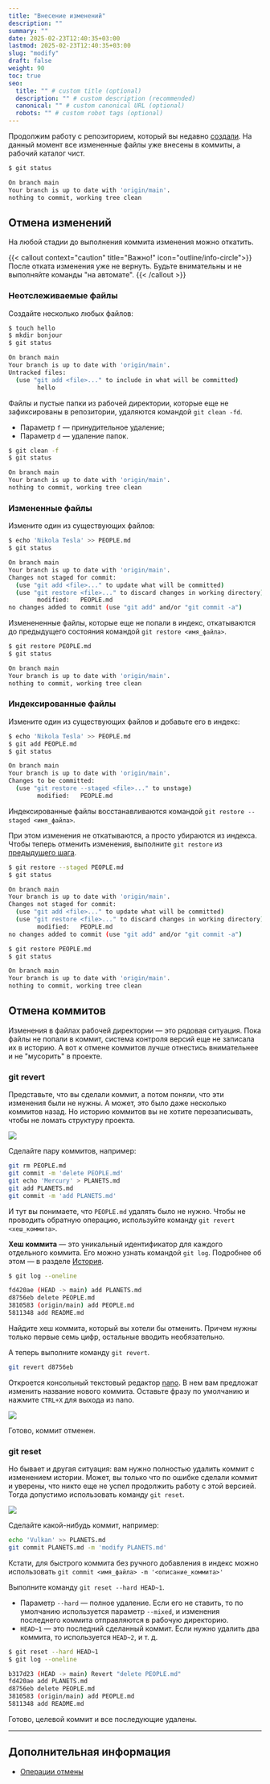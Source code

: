 ```yaml
---
title: "Внесение изменений"
description: ""
summary: ""
date: 2025-02-23T12:40:35+03:00
lastmod: 2025-02-23T12:40:35+03:00
slug: "modify"
draft: false
weight: 90
toc: true
seo:
  title: "" # custom title (optional)
  description: "" # custom description (recommended)
  canonical: "" # custom canonical URL (optional)
  robots: "" # custom robot tags (optional)
---
```


Продолжим работу с репозиторием, который вы недавно [создали](/docs/git/first-repository/). На данный момент все измененные файлы уже внесены в коммиты, а
рабочий каталог чист.

```bash {frame="none", title=""}
$ git status

On branch main
Your branch is up to date with 'origin/main'.
nothing to commit, working tree clean
```

## Отмена изменений

На любой стадии до выполнения коммита изменения можно откатить.

{{< callout context="caution" title="Важно!" icon="outline/info-circle">}}
После отката изменения уже не вернуть. Будьте внимательны и не выполняйте
команды "на автомате".
{{< /callout >}}

### Неотслеживаемые файлы

Создайте несколько любых файлов:

```bash {frame="none", title=""}
$ touch hello
$ mkdir bonjour
$ git status

On branch main
Your branch is up to date with 'origin/main'.
Untracked files:
  (use "git add <file>..." to include in what will be committed)
        hello
```

Файлы и пустые папки из рабочей директории, которые еще не зафиксированы
в репозитории, удаляются командой <nobr>`git clean -fd`.</nobr>

-  Параметр `f` — принудительное удаление;
-  Параметр `d` — удаление папок.

```bash {frame="none", title=""}
$ git clean -f
$ git status

On branch main
Your branch is up to date with 'origin/main'.
nothing to commit, working tree clean
```

### Измененные файлы

Измените один из существующих файлов:

```bash {frame="none", title=""}
$ echo 'Nikola Tesla' >> PEOPLE.md
$ git status

On branch main
Your branch is up to date with 'origin/main'.
Changes not staged for commit:
  (use "git add <file>..." to update what will be committed)
  (use "git restore <file>..." to discard changes in working directory)
        modified:   PEOPLE.md
no changes added to commit (use "git add" and/or "git commit -a")
```

Изменененные файлы, которые еще не попали в индекс, откатываются
до предыдущего состояния командой `git restore <имя_файла>`.

```bash {frame="none", title=""}
$ git restore PEOPLE.md
$ git status

On branch main
Your branch is up to date with 'origin/main'.
nothing to commit, working tree clean
```

### Индексированные файлы

Измените один из существующих файлов и добавьте его в индекс:

```bash {frame="none", title=""}
$ echo 'Nikola Tesla' >> PEOPLE.md
$ git add PEOPLE.md
$ git status

On branch main
Your branch is up to date with 'origin/main'.
Changes to be committed:
  (use "git restore --staged <file>..." to unstage)
        modified:   PEOPLE.md
```

Индексированные файлы восстанавливаются командой <nobr>`git restore --staged <имя_файла>`.</nobr>

При этом изменения не откатываются, а просто убираются из индекса. Чтобы теперь отменить
изменения, выполните `git restore` из
[предыдущего шага](/docs/git/modify/#измененные-файлы).

```bash {frame="none", title=""}
$ git restore --staged PEOPLE.md
$ git status

On branch main
Your branch is up to date with 'origin/main'.
Changes not staged for commit:
  (use "git add <file>..." to update what will be committed)
  (use "git restore <file>..." to discard changes in working directory)
        modified:   PEOPLE.md
no changes added to commit (use "git add" and/or "git commit -a")
```

```bash {frame="none", title=""}
$ git restore PEOPLE.md
$ git status

On branch main
Your branch is up to date with 'origin/main'.
nothing to commit, working tree clean
```

## Отмена коммитов

Изменения в файлах рабочей директории — это рядовая ситуация. Пока файлы не попали в коммит,
система контроля версий еще не записала их в историю. А вот
к отмене коммитов лучше отнестись внимательнее и не "мусорить" в проекте.

### git revert

Представьте, что вы сделали коммит, а потом поняли, что эти изменения были
не нужны. А может, это было даже несколько коммитов назад. Но историю
коммитов вы не хотите перезаписывать, чтобы не ломать структуру проекта.

<img src="/images/git-branch-2.png">

Сделайте пару коммитов, например:

```bash {frame="none", title=""}
git rm PEOPLE.md
git commit -m 'delete PEOPLE.md'
git echo 'Mercury' > PLANETS.md
git add PLANETS.md
git commit -m 'add PLANETS.md'
```

И тут вы понимаете, что `PEOPLE.md` удалять было не нужно. Чтобы не
проводить обратную операцию, используйте команду <nobr>`git revert <хеш_коммита>`</nobr>.

**Хеш коммита** — это уникальный идентификатор для каждого отдельного коммита.
Его можно узнать командой <nobr>`git log`.</nobr> Подробнее об этом —
в разделе [История](/docs/git/history/).

```bash {frame="none", title=""}
$ git log --oneline

fd420ae (HEAD -> main) add PLANETS.md
d8756eb delete PEOPLE.md
3810583 (origin/main) add PEOPLE.md
5811348 add README.md
```

Найдите хеш коммита, который вы хотели бы отменить. Причем нужны только
первые семь цифр, остальные вводить необязательно.

А теперь выполните команду <nobr>`git revert`</nobr>.

```bash {frame="none", title=""}
git revert d8756eb
```

Откроется консольный текстовый редактор [nano](https://help.ubuntu.ru/wiki/nano).
В нем вам предложат изменить название нового коммита. Оставьте фразу
по умолчанию и нажмите `CTRL+X` для выхода из nano.

<img src="/images/git-nano.png">

Готово, коммит отменен.

### git reset

Но бывает и другая ситуация: вам нужно полностью удалить коммит с изменением
истории. Может, вы только что по ошибке сделали коммит и уверены, что никто еще
не успел продолжить работу с этой версией. Тогда допустимо использовать команду `git reset`.

<img src="/images/git-branch-3.png">

Сделайте какой-нибудь коммит, например:

```bash {frame="none", title=""}
echo 'Vulkan' >> PLANETS.md
git commit PLANETS.md -m 'modify PLANETS.md'
```

Кстати, для быстрого коммита без ручного добавления
в индекс можно использовать <nobr>`git commit <имя_файла> -m '<описание_коммита>'`</nobr>

Выполните команду <nobr>`git reset --hard HEAD~1`.</nobr>
- Параметр `--hard` — полное удаление. Если его не ставить, то по умолчанию
используется параметр `--mixed`, и изменения последнего коммита отправляются
в рабочую директорию.
- `HEAD~1` — это последний сделанный коммит. Если нужно удалить два коммита,
то используется `HEAD~2`, и т. д.

```bash {frame="none", title=""}
$ git reset --hard HEAD~1
$ git log --oneline

b317d23 (HEAD -> main) Revert "delete PEOPLE.md"
fd420ae add PLANETS.md
d8756eb delete PEOPLE.md
3810583 (origin/main) add PEOPLE.md
5811348 add README.md
```

Готово, целевой коммит и все последующие удалены.

---

## Дополнительная информация

-  [Операции отмены](https://git-scm.com/book/ru/v2/Основы-Git-Операции-отмены)